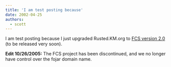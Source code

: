 ```yaml
---
title: 'I am test posting because'
date: 2002-04-25
authors:
  - scott
---
```


I am test posting because I just upgraded Rusted.KM.org to [FCS version 2.0](http://tech.fojar.com/) (to be released very soon).

**Edit 10/26/2005:** The FCS project has been discontinued, and we no longer have control over the fojar domain name.
